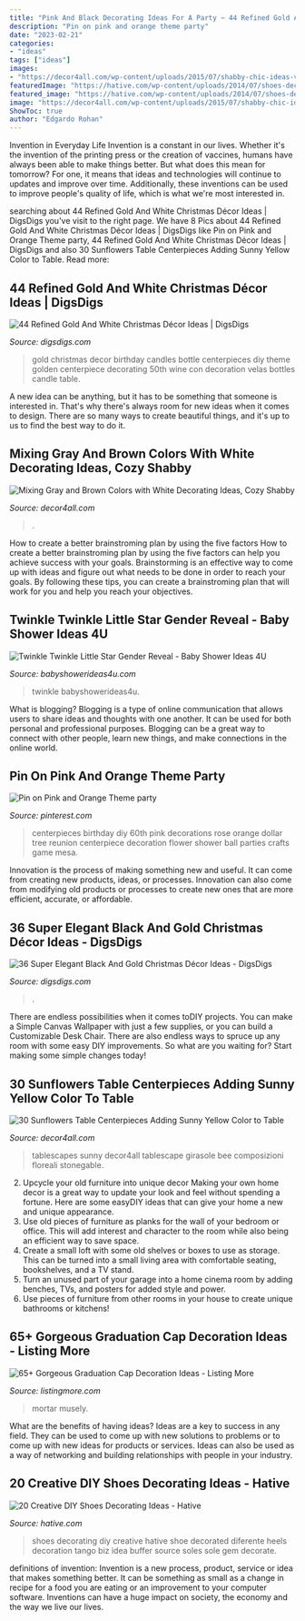 ```yaml
---
title: "Pink And Black Decorating Ideas For A Party ~ 44 Refined Gold And White Christmas Décor Ideas"
description: "Pin on pink and orange theme party"
date: "2023-02-21"
categories:
- "ideas"
tags: ["ideas"]
images:
- "https://decor4all.com/wp-content/uploads/2015/07/shabby-chic-ideas-vintage-style-13.jpg"
featuredImage: "https://hative.com/wp-content/uploads/2014/07/shoes-decorating-ideas/8-shoes-decorating-ideas.jpg"
featured_image: "https://hative.com/wp-content/uploads/2014/07/shoes-decorating-ideas/8-shoes-decorating-ideas.jpg"
image: "https://decor4all.com/wp-content/uploads/2015/07/shabby-chic-ideas-vintage-style-13.jpg"
ShowToc: true
author: "Edgardo Rohan"
---
```



Invention in Everyday Life
Invention is a constant in our lives. Whether it's the invention of the printing press or the creation of vaccines, humans have always been able to make things better. But what does this mean for tomorrow? For one, it means that ideas and technologies will continue to updates and improve over time. Additionally, these inventions can be used to improve people's quality of life, which is what we're most interested in.

	

		
searching about 44 Refined Gold And White Christmas Décor Ideas | DigsDigs you've visit to the right page. We have 8 Pics about 44 Refined Gold And White Christmas Décor Ideas | DigsDigs like Pin on Pink and Orange Theme party, 44 Refined Gold And White Christmas Décor Ideas | DigsDigs and also 30 Sunflowers Table Centerpieces Adding Sunny Yellow Color to Table. Read more:
		
    
## 44 Refined Gold And White Christmas Décor Ideas | DigsDigs

<img loading=lazy src="http://www.digsdigs.com/photos/refined-gold-and-white-christmas-decor-ideas-28.jpg" onerror="this.onerror=null;this.src='https://tse1.mm.bing.net/th?id=OIP.TGjA7hAch1LiAmPF77A5FwHaLI&amp;pid=15.1';" alt="44 Refined Gold And White Christmas Décor Ideas | DigsDigs">

_Source: digsdigs.com_

>gold christmas decor birthday candles bottle centerpieces diy theme golden centerpiece decorating 50th wine con decoration velas bottles candle table. 

	

A new idea can be anything, but it has to be something that someone is interested in. That's why there's always room for new ideas when it comes to design. There are so many ways to create beautiful things, and it's up to us to find the best way to do it.

    
## Mixing Gray And Brown Colors With White Decorating Ideas, Cozy Shabby

<img loading=lazy src="https://decor4all.com/wp-content/uploads/2015/07/shabby-chic-ideas-vintage-style-13.jpg" onerror="this.onerror=null;this.src='https://tse4.mm.bing.net/th?id=OIP.ZaVv5DIX_WuPl_QrBjOVqwHaJ3&amp;pid=15.1';" alt="Mixing Gray and Brown Colors with White Decorating Ideas, Cozy Shabby">

_Source: decor4all.com_

>. 

	

How to create a better brainstroming plan by using the five factors
How to create a better brainstroming plan by using the five factors can help you achieve success with your goals. Brainstorming is an effective way to come up with ideas and figure out what needs to be done in order to reach your goals. By following these tips, you can create a brainstroming plan that will work for you and help you reach your objectives.

    
## Twinkle Twinkle Little Star Gender Reveal - Baby Shower Ideas 4U

<img loading=lazy src="https://babyshowerideas4u.com/wp-content/uploads/2014/12/71-600x900.jpeg" onerror="this.onerror=null;this.src='https://tse4.mm.bing.net/th?id=OIP.KuPQJKCRIKL2LTUZtOAxNQHaLH&amp;pid=15.1';" alt="Twinkle Twinkle Little Star Gender Reveal - Baby Shower Ideas 4U">

_Source: babyshowerideas4u.com_

>twinkle babyshowerideas4u. 

	

What is blogging?
Blogging is a type of online communication that allows users to share ideas and thoughts with one another. It can be used for both personal and professional purposes. Blogging can be a great way to connect with other people, learn new things, and make connections in the online world.

    
## Pin On Pink And Orange Theme Party

<img loading=lazy src="https://i.pinimg.com/736x/24/ce/8c/24ce8cf03b6a09562682b91a7d8b90c2--reunion-centerpieces-diy-centerpieces.jpg" onerror="this.onerror=null;this.src='https://tse1.mm.bing.net/th?id=OIP.t9kZPybWQfXl2-Mxt9_ZoQHaNK&amp;pid=15.1';" alt="Pin on Pink and Orange Theme party">

_Source: pinterest.com_

>centerpieces birthday diy 60th pink decorations rose orange dollar tree reunion centerpiece decoration flower shower ball parties crafts game mesa. 

	

Innovation is the process of making something new and useful. It can come from creating new products, ideas, or processes. Innovation can also come from modifying old products or processes to create new ones that are more efficient, accurate, or affordable.

    
## 36 Super Elegant Black And Gold Christmas Décor Ideas - DigsDigs

<img loading=lazy src="https://www.digsdigs.com/photos/elegant-black-and-gold-christmas-decor-ideas-37-554x738.jpg" onerror="this.onerror=null;this.src='https://tse3.mm.bing.net/th?id=OIP.QLtUxbSqYn_cRW4GCM1o8AHaJ3&amp;pid=15.1';" alt="36 Super Elegant Black And Gold Christmas Décor Ideas - DigsDigs">

_Source: digsdigs.com_

>. 

	

There are endless possibilities when it comes toDIY projects. You can make a Simple Canvas Wallpaper with just a few supplies, or you can build a Customizable Desk Chair. There are also endless ways to spruce up any room with some easy DIY improvements. So what are you waiting for? Start making some simple changes today!

    
## 30 Sunflowers Table Centerpieces Adding Sunny Yellow Color To Table

<img loading=lazy src="https://decor4all.com/wp-content/uploads/2015/07/sunflowers-table-centerpieces-decoration-ideas-14.jpg" onerror="this.onerror=null;this.src='https://tse3.mm.bing.net/th?id=OIP.CRwYCQHH39Zhd3iZ05Q59wAAAA&amp;pid=15.1';" alt="30 Sunflowers Table Centerpieces Adding Sunny Yellow Color to Table">

_Source: decor4all.com_

>tablescapes sunny decor4all tablescape girasole bee composizioni floreali stonegable. 

	

2. Upcycle your old furniture into unique decor
Making your own home decor is a great way to update your look and feel without spending a fortune. Here are some easyDIY ideas that can give your home a new and unique appearance. 
1. Use old pieces of furniture as planks for the wall of your bedroom or office. This will add interest and character to the room while also being an efficient way to save space.
2. Create a small loft with some old shelves or boxes to use as storage. This can be turned into a small living area with comfortable seating, bookshelves, and a TV stand.
3. Turn an unused part of your garage into a home cinema room by adding benches, TVs, and posters for added style and power.
4. Use pieces of furniture from other rooms in your house to create unique bathrooms or kitchens!

    
## 65+ Gorgeous Graduation Cap Decoration Ideas - Listing More

<img loading=lazy src="http://listingmore.com/wp-content/uploads/2016/07/graduation-cap-decoration/29-graduation-cap-decoration-ideas.jpg" onerror="this.onerror=null;this.src='https://tse3.mm.bing.net/th?id=OIP.JvpzZgSLjP7zyDM3I24hCAHaJ4&amp;pid=15.1';" alt="65+ Gorgeous Graduation Cap Decoration Ideas - Listing More">

_Source: listingmore.com_

>mortar musely. 

	

What are the benefits of having ideas?
Ideas are a key to success in any field. They can be used to come up with new solutions to problems or to come up with new ideas for products or services. Ideas can also be used as a way of networking and building relationships with people in your industry.

    
## 20 Creative DIY Shoes Decorating Ideas - Hative

<img loading=lazy src="https://hative.com/wp-content/uploads/2014/07/shoes-decorating-ideas/8-shoes-decorating-ideas.jpg" onerror="this.onerror=null;this.src='https://tse2.mm.bing.net/th?id=OIP.ATVj1w82Yht3MjnvG5GkmAHaLI&amp;pid=15.1';" alt="20 Creative DIY Shoes Decorating Ideas - Hative">

_Source: hative.com_

>shoes decorating diy creative hative shoe decorated diferente heels decoration tango biz idea buffer source soles sole gem decorate. 

	

definitions of invention:
Invention is a new process, product, service or idea that makes something better. It can be something as small as a change in recipe for a food you are eating or an improvement to your computer software. Inventions can have a huge impact on society, the economy and the way we live our lives.

